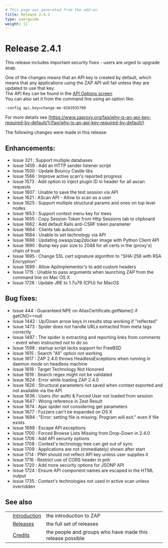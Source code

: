 ```yaml
---
# This page was generated from the add-on.
title: Release 2.4.1
type: userguide
weight: 11
---
```


# Release 2.4.1

This release includes important security fixes - users are urged to upgrade asap.

One of the changes means that an API key is created by default, which means that any applications using the ZAP API will fail unless they are updated to use that key.  
The API Key can be found in the [API Options screen](/docs/desktop/ui/dialogs/options/api/)  
You can also set it from the command line using an option like:

```
-config api.key=change-me-9203935709
```


For more details see [https://www.zaproxy.org/faq/why-is-an-api-key-required-by-default/](/faq/why-is-an-api-key-required-by-default/)  


The following changes were made in this release:

## Enhancements:

* Issue 321 : Support multiple databases
* Issue 1459 : Add an HTTP sender listener script
* Issue 1500 : Update Bouncy Castle libs
* Issue 1566 : Improve active scan's reported progress
* Issue 1573 : Add option to inject plugin ID in header for all ascan requests
* Issue 1607 : Unable to save the test session via API
* Issue 1621 : AScan API - Allow to scan as a user
* Issue 1625 : Support multiple structural params and ones on top level nodes
* Issue 1653 : Support context menu key for trees
* Issue 1655 : Copy Session Token from Http Sessions tab to clipboard
* Issue 1662 : Add default Rails anti-CSRF token parameter
* Issue 1664 : Clients tab autoscroll
* Issue 1684 : Unable to set technology via API
* Issue 1688 : Updating owasp/zap2docker image with Python Client API
* Issue 1690 : Bump key pair size to 2048 for all certs in the (proxy's) chain of trust
* Issue 1695 : Change SSL cert signature algorithm to "SHA-256 with RSA Encryption"
* Issue 1699 : Allow ApiImplementor's to add custom headers
* Issue 1715 : Unable to pass arguments when launching ZAP from the command line on Mac OS X
* Issue 1728 : Update JRE to 1.7u79 (CPU) for MacOS

## Bug fixes:

* Issue 444 : Guaranteed NPE on AliasCertificate.getName() if getCN()==null
* Issue 1442 : Up/Down arrow keys in results stop working if "reflected"
* Issue 1473 : Spider does not handle URLs extracted from meta tags correctly
* Issue 1497 : The spider is extracting and reporting links from comments - event when instructed not to do so
* Issue 1598 : startup script lacks support for FreeBSD
* Issue 1615 : Search "All" option not working
* Issue 1617 : ZAP 2.4.0 throws HeadlessExceptions when running in daemon mode on headless machine
* Issue 1618 : Target Technology Not Honored
* Issue 1619 : Search regex might not be validated
* Issue 1624 : Error while loading ZAP 2.4.0
* Issue 1626 : Structural parameters not saved when context exported and not available via the API
* Issue 1636 : Users (for auth) \& Forced User not loaded from session
* Issue 1647 : Wrong reference in Zest Result
* Issue 1674 : Ajax spider not considering get parameters
* Issue 1677 : Fuzzers can't be expanded on OS X
* Issue 1694 : "Error: setting file is missing. Program will exit." even if file exists
* Issue 1698 : Escape API exceptions
* Issue 1700 : Forced Browse Lists Missing from Drop-Down in 2.4.0
* Issue 1706 : Add API security options
* Issue 1708 : Context's technology tree can get out of sync
* Issue 1709 : Applications are not (immediately) shown after start
* Issue 1714 : PNH should not reflect API key unless user supplies it
* Issue 1716 : Restrict use of CORS header in pnh
* Issue 1720 : Add more security options for JSONP API
* Issue 1724 : Ensure API component names are escaped in the HTML output
* Issue 1735 : Context's technologies not used in active scan unless overridden

## See also

|   |                                     |                                                           |
|---|-------------------------------------|-----------------------------------------------------------|
|   | [Introduction](/docs/desktop/)      | the introduction to ZAP                                   |
|   | [Releases](/docs/desktop/releases/) | the full set of releases                                  |
|   | [Credits](/docs/desktop/credits/)   | the people and groups who have made this release possible |
